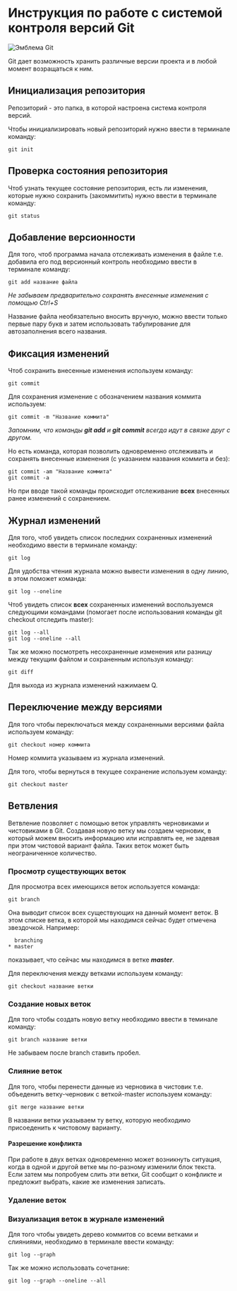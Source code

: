 # **Инструкция по работе с системой контроля версий Git**

![Эмблема Git](git.jpg)

Git дает возможность хранить различные версии проекта и в любой момент возращаться к ним.

## Инициализация репозитория

Репозиторий - это папка, в которой настроена система контроля версий.

Чтобы инициализировать новый репозиторий нужно ввести в терминале команду:

    git init

## Проверка состояния репозитория

Чтоб узнать текущее состояние репозитория, есть ли изменения, которые нужно сохранить (закоммитить) нужно ввести в терминале команду:

    git status

## Добавление версионности

Для того, чтоб программа начала отслеживать изменения в файле т.е. добавила его под версионный контроль необходимо ввести в терминале команду:

    git add название файла

*Не забываем предварительно сохранять внесенные изменения с помощью Ctrl+S*

Название файла необязательно вносить вручную, можно ввести только первые пару букв и затем использовать табулирование для автозаполнения всего названия.

## Фиксация изменений

Чтоб сохранить внесенные изменения используем команду:

    git commit

Для сохранения изменение с обозначением названия коммита используем:

    git commit -m "Название коммита"

*Запомним, что команды **git add** и **git commit** всегда идут в связке друг с другом.*

Но есть команда, которая позволить одновременно отслеживать и сохранять внесенные изменения (с указанием названия коммита и без):

    git commit -am "Название коммита"
    git commit -a

Но при вводе такой команды происходит отслеживание **всех** внесенных ранее изменений с сохранением.

## Журнал изменений

Для того, чтоб увидеть список последних сохраненных изменений необходимо ввести в терминале команду:

    git log

Для удобства чтения журнала можно вывести изменения в одну линию, в этом поможет команда:

    git log --oneline

Чтоб увидеть список **всех** сохраненных изменений воспользуемся следующими командами (помогает после использования команды git checkout отследить master):

    git log --all
    git log --oneline --all

Так же можно посмотреть несохраненные изменения или разницу между текущим файлом и сохраненным используя команду:

    git diff

Для выхода из журнала изменений нажимаем Q.

## Переключение между версиями

Для того чтобы переключаться между сохраненными версиями файла используем команду:

    git checkout номер коммита

Номер коммита указываем из журнала изменений.

Для того, чтобы вернуться в текущее сохранение используем команду:

    git checkout master

## Ветвления

Ветвление позволяет с помощью веток управлять черновиками и чистовиками в Git. Создавая новую ветку мы создаем черновик, в который можем вносить информацию или исправлять ее, не задевая при этом чистовой вариант файла. Таких веток может быть неограниченное количество.

### Просмотр существующих веток

Для просмотра всех имеющихся веток используется команда:

    git branch

Она выводит список всех существующих на данный момент веток. В этом списке ветка, в которой мы находимся сейчас будет отмечена звездочкой. Например:

      branching
    * master

показывает, что сейчас мы находимся в ветке __*master*__.

Для переключения между ветками используем команду:

    git checkout название ветки

### Создание новых веток 

Для того чтобы создать новую ветку необходимо ввести в теминале команду:

    git branch название ветки

Не забываем после branch ставить пробел.

### Слияние веток

Для того, чтобы перенести данные из черновика в чистовик т.е. объеденить ветку-черновик с веткой-master используем команду:

    git merge название ветки

В названии ветки указываем ту ветку, которую необходимо присоеденить к чистовому варианту.

#### Разрешение конфликта

При работе в двух ветках одновременно может возникнуть ситуация, когда в одной и другой ветке мы по-разному изменили блок текста.
Если затем мы попробуем слить эти ветки, Git сообщит о конфликте и предложит выбрать, какие же изменения записать. 

### Удаление веток

### Визуализация веток в журнале изменений

Для того чтобы увидеть дерево коммитов со всеми ветками и слияниями, необходимо в терминале ввести команду:

    git log --graph

Так же можно использовать сочетание:

    git log --graph --oneline --all
